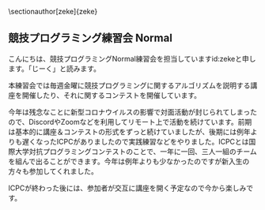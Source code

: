 \sectionauthor[zeke]{zeke}

## 競技プログラミング練習会 Normal

こんにちは、競技プログラミングNormal練習会を担当していますid:zekeと申します。「じーく」と読みます。

本練習会では毎週金曜に競技プログラミングに関するアルゴリズムを説明する講座を開催したり、それに関するコンテストを開催しています。

今年は残念なことに新型コロナウイルスの影響で対面活動が封じられてしまったので、DiscordやZoomなどを利用してリモート上で活動を続けています。前期は基本的に講座＆コンテストの形式をずっと続けていましたが、後期には例年よりも遅くなったICPCがありましたので実践練習などをやりました。ICPCとは国際大学対抗プログラミングコンテストのことで、一年に一回、三人一組のチームを組んで出ることができます。今年は例年よりも少なかったのですが新入生の方々も参加してくれました。

ICPCが終わった後には、参加者が交互に講座を開く予定なので今から楽しみです。
